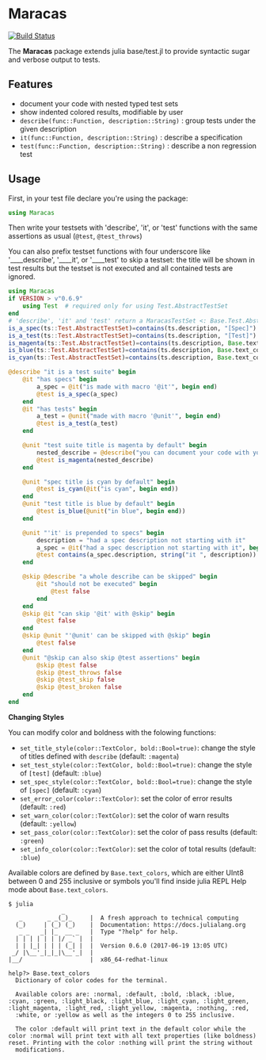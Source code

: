 # Maracas
[![Build Status](https://travis-ci.org/apieum/Maracas.jl.svg?branch=master)](https://travis-ci.org/apieum/Maracas.jl)

The **Maracas** package extends julia base/test.jl to provide syntactic sugar and verbose output to tests.

## Features

- document your code with nested typed test sets
- show indented colored results, modifiable by user
- `describe(func::Function, description::String)` : group tests under the given description
- `it(func::Function, description::String)` : describe a specification
- `test(func::Function, description::String)` : describe a non regression test


## Usage

First, in your test file declare you're using the package:

```julia
using Maracas
```

Then write your testsets with 'describe', 'it', or 'test' functions with the same assertions as usual (`@test`, `@test_throws`)

You can also prefix testset functions with four underscore like '____describe', '____it', or '____test' to skip a testset: the title will be shown in test results but the testset is not executed and all contained tests are ignored.

```julia
using Maracas
if VERSION > v"0.6.9"
    using Test  # required only for using Test.AbstractTestSet
end
# 'describe', 'it' and 'test' return a MaracasTestSet <: Base.Test.AbstractTestSet
is_a_spec(ts::Test.AbstractTestSet)=contains(ts.description, "[Spec]")
is_a_test(ts::Test.AbstractTestSet)=contains(ts.description, "[Test]")
is_magenta(ts::Test.AbstractTestSet)=contains(ts.description, Base.text_colors[:magenta])
is_blue(ts::Test.AbstractTestSet)=contains(ts.description, Base.text_colors[:blue])
is_cyan(ts::Test.AbstractTestSet)=contains(ts.description, Base.text_colors[:cyan])

@describe "it is a test suite" begin
    @it "has specs" begin
        a_spec = @it("is made with macro '@it'", begin end)
        @test is_a_spec(a_spec)
    end
    @it "has tests" begin
        a_test = @unit("made with macro '@unit'", begin end)
        @test is_a_test(a_test)
    end

    @unit "test suite title is magenta by default" begin
        nested_describe = @describe("you can document your code with your tests", begin end)
        @test is_magenta(nested_describe)
    end

    @unit "spec title is cyan by default" begin
        @test is_cyan(@it("is cyan", begin end))
    end
    @unit "test title is blue by default" begin
        @test is_blue(@unit("in blue", begin end))
    end

    @unit "'it' is prepended to specs" begin
        description = "had a spec description not starting with it"
        a_spec = @it("had a spec description not starting with it", begin end)
        @test contains(a_spec.description, string("it ", description))
    end

    @skip @describe "a whole describe can be skipped" begin
        @it "should not be executed" begin
            @test false
        end
    end
    @skip @it "can skip '@it' with @skip" begin
        @test false
    end
    @skip @unit "'@unit' can be skipped with @skip" begin
        @test false
    end
    @unit "@skip can also skip @test assertions" begin
        @skip @test false
        @skip @test_throws false
        @skip @test_skip false
        @skip @test_broken false
    end
end

```
**Changing Styles**

You can modify color and boldness with the folowing functions:

- `set_title_style(color::TextColor, bold::Bool=true)`: change the style of titles defined with `describe` (default: `:magenta`)
- `set_test_style(color::TextColor, bold::Bool=true)`:  change the style of `[test]`  (default: `:blue`)
- `set_spec_style(color::TextColor, bold::Bool=true)`: change the style of `[spec]`  (default: `:cyan`)
- `set_error_color(color::TextColor)`: set the color of error results  (default: `:red`)
- `set_warn_color(color::TextColor)`: set the color of warn results  (default: `:yellow`)
- `set_pass_color(color::TextColor)`: set the color of pass results  (default: `:green`)
- `set_info_color(color::TextColor)`: set the color of total results  (default: `:blue`)

Available colors are defined by `Base.text_colors`, which are either UInt8 between 0 and 255 inclusive or symbols you'll find inside julia REPL Help mode about `Base.text_colors`.


```
$ julia
               _
   _       _ _(_)_     |  A fresh approach to technical computing
  (_)     | (_) (_)    |  Documentation: https://docs.julialang.org
   _ _   _| |_  __ _   |  Type "?help" for help.
  | | | | | | |/ _` |  |
  | | |_| | | | (_| |  |  Version 0.6.0 (2017-06-19 13:05 UTC)
 _/ |\__'_|_|_|\__'_|  |
|__/                   |  x86_64-redhat-linux

help?> Base.text_colors
  Dictionary of color codes for the terminal.

  Available colors are: :normal, :default, :bold, :black, :blue, :cyan, :green, :light_black, :light_blue, :light_cyan, :light_green, :light_magenta, :light_red, :light_yellow, :magenta, :nothing, :red,
  :white, or :yellow as well as the integers 0 to 255 inclusive.

  The color :default will print text in the default color while the color :normal will print text with all text properties (like boldness) reset. Printing with the color :nothing will print the string without
  modifications.

```
